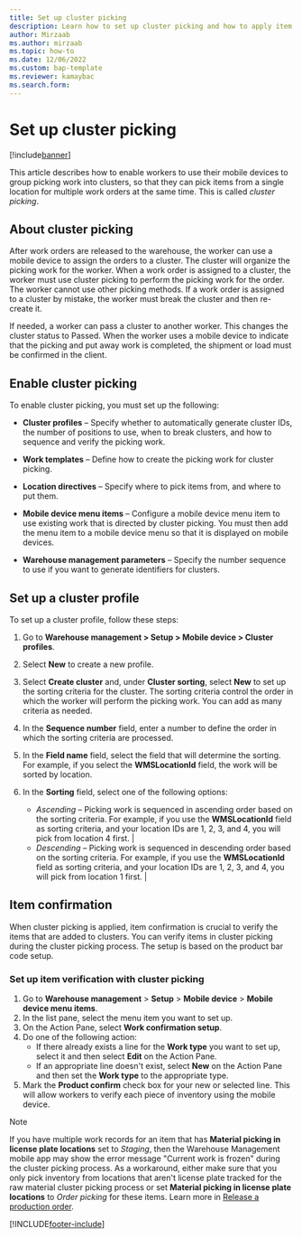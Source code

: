 ```yaml
---
title: Set up cluster picking
description: Learn how to set up cluster picking and how to apply item confirmation with cluster picking, including an outline on enabling cluster picking.
author: Mirzaab
ms.author: mirzaab
ms.topic: how-to
ms.date: 12/06/2022
ms.custom: bap-template
ms.reviewer: kamaybac
ms.search.form:
---
```


# Set up cluster picking

[!include[banner](../includes/banner.md)]

This article describes how to enable workers to use their mobile devices to group picking work into clusters, so that they can pick items from a single location for multiple work orders at the same time. This is called *cluster picking*.

## About cluster picking

After work orders are released to the warehouse, the worker can use a mobile device to assign the orders to a cluster. The cluster will organize the picking work for the worker. When a work order is assigned to a cluster, the worker must use cluster picking to perform the picking work for the order. The worker cannot use other picking methods. If a work order is assigned to a cluster by mistake, the worker must break the cluster and then re-create it.

If needed, a worker can pass a cluster to another worker. This changes the cluster status to Passed. When the worker uses a mobile device to indicate that the picking and put away work is completed, the shipment or load must be confirmed in the client.

## Enable cluster picking

To enable cluster picking, you must set up the following:

- **Cluster profiles** – Specify whether to automatically generate cluster IDs, the number of positions to use, when to break clusters, and how to sequence and verify the picking work.

- **Work templates** – Define how to create the picking work for cluster picking.

- **Location directives** – Specify where to pick items from, and where to put them.

- **Mobile device menu items** – Configure a mobile device menu item to use existing work that is directed by cluster picking. You must then add the menu item to a mobile device menu so that it is displayed on mobile devices.

- **Warehouse management parameters** – Specify the number sequence to use if you want to generate identifiers for clusters.

## Set up a cluster profile

To set up a cluster profile, follow these steps:

1. Go to **Warehouse management \> Setup \> Mobile device \> Cluster profiles**.

1. Select **New** to create a new profile.

1. Select **Create cluster** and, under **Cluster sorting**, select **New** to set up the sorting criteria for the cluster. The sorting criteria control the order in which the worker will perform the picking work. You can add as many criteria as needed.

1. In the **Sequence number** field, enter a number to define the order in which the sorting criteria are processed.

1. In the **Field name** field, select the field that will determine the sorting. For example, if you select the **WMSLocationId** field, the work will be sorted by location.

1. In the **Sorting** field, select one of the following options:

    - *Ascending* – Picking work is sequenced in ascending order based on the sorting criteria. For example, if you use the **WMSLocationId** field as sorting criteria, and your location IDs are 1, 2, 3, and 4, you will pick from location 4 first. |
    - *Descending* – Picking work is sequenced in descending order based on the sorting criteria. For example, if you use the **WMSLocationId** field as sorting criteria, and your location IDs are 1, 2, 3, and 4, you will pick from location 1 first. |

## Item confirmation

When cluster picking is applied, item confirmation is crucial to verify the items that are added to clusters. You can verify items in cluster picking during the cluster picking process. The setup is based on the product bar code setup.

### Set up item verification with cluster picking

1. Go to **Warehouse management** > **Setup** > **Mobile device** > **Mobile device menu items**.
1. In the list pane, select the menu item you want to set up.
1. On the Action Pane, select **Work confirmation setup**.
1. Do one of the following action:
    - If there already exists a line for the **Work type** you want to set up, select it and then select **Edit** on the Action Pane.
    - If an appropriate line doesn't exist, select **New** on the Action Pane and then set the **Work type** to the appropriate type.
1. Mark the **Product confirm** check box for your new or selected line. This will allow workers to verify each piece of inventory using the mobile device.

> [!NOTE]
> If you have multiple work records for an item that has **Material picking in license plate locations** set to *Staging*, then the Warehouse Management mobile app may show the error message "Current work is frozen" during the cluster picking process. As a workaround, either make sure that you only pick inventory from locations that aren't license plate tracked for the raw material cluster picking process or set **Material picking in license plate locations** to *Order picking* for these items. Learn more in [Release a production order](../production-control/tasks/release-production-order.md).

[!INCLUDE[footer-include](../../includes/footer-banner.md)]
